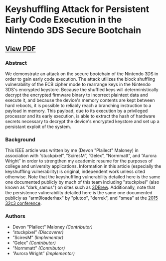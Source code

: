 # Keyshuffling Attack for Persistent Early Code Execution in the Nintendo 3DS Secure Bootchain

## [View PDF](https://github.com/Plailect/keyshuffling/blob/master/keyshuffling.pdf)

### Abstract

We demonstrate an attack on the secure bootchain of the Nintendo 3DS in order to gain early code execution. The attack utilizes the block shuffling vulnerability of the ECB cipher mode to rearrange keys in the Nintendo 3DS's encrypted keystore. Because the shuffled keys will deterministically decrypt the encrypted firmware binary to incorrect plaintext data and execute it, and because the device's memory contents are kept between hard reboots, it is possible to reliably reach a branching instruction to a payload in memory. This payload, due to its execution by a privileged processor and its early execution, is able to extract the hash of hardware secrets necessary to decrypt the device's encrypted keystore and set up a persistant exploit of the system.

### Background

This IEEE article was written by me (Devon "Plailect" Maloney) in association with ”stuckpixel”, ”SciresM”, ”Gelex”, ”Normmatt”, and ”Aurora Wright” in order to strengthen my academic resume for the purposes of college and university applications. Information in this article (especially the keyshuffling vulnerability) is original, independent work unless cited otherwise. Note that the keyshuffling vulnerability detailed here is the same one documented publicly by much of this team including "stuckpixel" (also known as "dark_samus") on sites such as [3DBrew](https://www.3dbrew.org). Additionally, note that the persistence vulnerability detailed here is the same one documented publicly as "arm9loaderhax" by "plutoo", "derrek", and "smea" at the [2015 32c3 conference](https://media.ccc.de/v/32c3-7240-console_hacking).

### Authors

+ Devon "Plailect" Maloney *(Contributor)*
+ ”stuckpixel” *(Discoverer)*
+ ”SciresM” *(Implementor)*
+ ”Gelex” *(Contributor)*
+ ”Normmatt” *(Contributor)*
+ ”Aurora Wright” *(Implementor)*